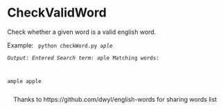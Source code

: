 # CheckValidWord
Check whether a given word is a valid english word. </br>

Example: <code> python checkWord.py a*ple</code>
<br/>
<code>
  Output: Entered Search term: a*ple
Matching words: 

ample
apple

  </code>
Thanks to https://github.com/dwyl/english-words for sharing words list
